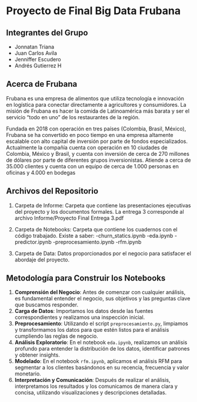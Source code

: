 # Proyecto de Final Big Data Frubana

## Integrantes del Grupo
- Jonnatan Triana
- Juan Carlos Avila
- Jenniffer Escudero
- Andrés Gutierrez H

## Acerca de Frubana
Frubana es una  empresa de alimentos que utiliza tecnología e innovación en logística para conectar directamente a agricultores y consumidores. La misión de Frubana es hacer la comida de Latinoamérica más barata y ser el servicio “todo en uno” de los restaurantes de la región. 

Fundada en 2018 con operación en tres países (Colombia, Brasil, México), Frubana se ha convertido en poco tiempo en una empresa altamente escalable con alto capital de inversión por parte de fondos especializados. Actualmente la compañía cuenta con operación en 10 ciudades de Colombia, México y Brasil, y cuenta con inversión de cerca de 270 millones de dólares por parte de diferentes grupos inversionistas. Atiende a cerca de 35.000 clientes y cuenta con un equipo de cerca de 1.000 personas en oficinas y 4.000 en bodegas 

## Archivos del Repositorio

1) Carpeta de Informe: Carpeta que contiene las presentaciones ejecutivas del proyecto y los documentos formales.
   La entrega 3 corresponde al archivo Informe/Proyecto Final Entrega 3.pdf

2) Carpeta de Notebooks: Carpeta que contiene los cuadernos con el código trabajado. Existe a saber:
   -churn_statics.ipynb
   -eda.ipynb
   -predictor.ipynb
   -preprocesamiento.ipynb
   -rfm.ipynb

3) Carpeta de Data: Datos proporcionados por el negocio para satisfacer el abordaje del proyecto.

## Metodología para Construir los Notebooks

1. **Comprensión del Negocio**: Antes de comenzar con cualquier análisis, es fundamental entender el negocio, sus objetivos y las preguntas clave que buscamos responder.
2. **Carga de Datos**: Importamos los datos desde las fuentes correspondientes y realizamos una inspección inicial.
3. **Preprocesamiento**: Utilizando el script `preprocesamiento.py`, limpiamos y transformamos los datos para que estén listos para el análisis cumpliendo las reglas de negocio.
4. **Análisis Exploratorio**: En el notebook `eda.ipynb`, realizamos un análisis profundo para entender la distribución de los datos, identificar patrones y obtener insights.
5. **Modelado**: En el notebook `rfm.ipynb`, aplicamos el análisis RFM para segmentar a los clientes basándonos en su recencia, frecuencia y valor monetario.
6. **Interpretación y Comunicación**: Después de realizar el análisis, interpretamos los resultados y los comunicamos de manera clara y concisa, utilizando visualizaciones y descripciones detalladas.
